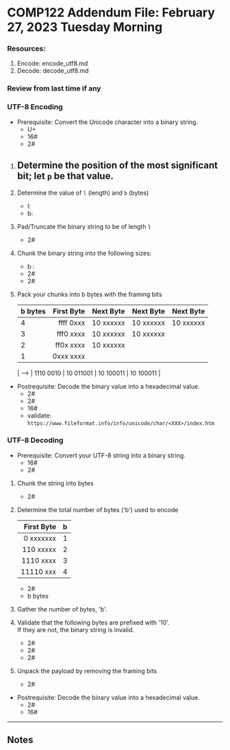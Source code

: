 # COMP122 Addendum File: February 27, 2023 Tuesday Morning

### Resources:
   1. Encode: encode_utf8.md
   1. Decode: decode_utf8.md

### Review from last time if any


### UTF-8 Encoding
* Prerequisite: Convert the Unicode character into a binary string.
  - U+
  - 16# 
  - 2#  

1. Determine the position of the most significant bit; let `p` be that value.
   - 

2. Determine the value of `l` (length) and `b` (bytes)
   - l:
   - b:

3. Pad/Truncate the binary string to be of length `l`
   - 2# 

4. Chunk the binary string into the following sizes:
   - b :
   - 2# 
   - 2# 


5. Pack your chunks into b bytes with the framing bits

   |  b bytes   | First Byte  | Next Byte | Next Byte | Next Byte |
   |------------|------------:|----------:|----------:|----------:|
   |     4      | ffff 0xxx   | 10 xxxxxx | 10 xxxxxx | 10 xxxxxx |
   |     3      | fff0 xxxx   | 10 xxxxxx | 10 xxxxxx |           |
   |     2      | ff0x xxxx   | 10 xxxxxx |           |           |
   |     1      | 0xxx xxxx   |           |           |           |

   | -->        | 1110 0010   | 10 011001 | 10 100011 | 10 100011 |


* Postrequisite: Decode the binary value into a hexadecimal value.
  - 2# 
  - 2# 
  - 16# 
  - validate: `https://www.fileformat.info/info/unicode/char/<XXX>/index.htm`



### UTF-8 Decoding

* Prerequisite: Convert your UTF-8 string into a binary string.
  - 16# 
  - 2#  

1. Chunk the string into bytes
   - 2# 

2. Determine the total number of bytes ('b') used to encode

   | First Byte  | b   |
   |------------:|-----|
   | 0 xxxxxxx   | 1   |
   | 110 xxxxx   | 2   |
   | 1110 xxxx   | 3   |
   | 11110 xxx   | 4   |

   - 2# 
   - b bytes

3. Gather the number of bytes, 'b'.

4. Validate that the following bytes are prefixed with '10'. <br>
   If they are not, the binary string is invalid.
   - 2# 
   - 2# 
   - 2# 
  

5. Unpack the payload by removing the framing bits
   - 2# 
   
* Postrequisite: Decode the binary value into a hexadecimal value.
  - 2# 
  - 16# 



---
## Notes
<!-- This section is for students to place their notes -->
